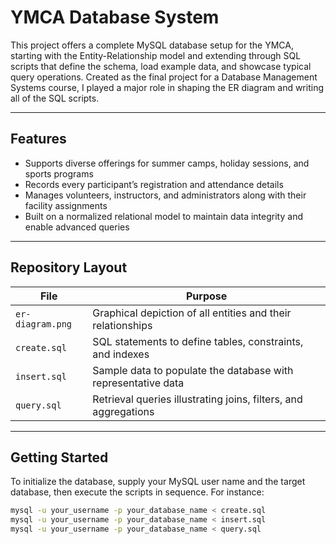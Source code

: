 # YMCA Database System

This project offers a complete MySQL database setup for the YMCA, starting with the Entity-Relationship model and extending through SQL scripts that define the schema, load example data, and showcase typical query operations. Created as the final project for a Database Management Systems course, I played a major role in shaping the ER diagram and writing all of the SQL scripts.

---

## Features

- Supports diverse offerings for summer camps, holiday sessions, and sports programs  
- Records every participant’s registration and attendance details   
- Manages volunteers, instructors, and administrators along with their facility assignments  
- Built on a normalized relational model to maintain data integrity and enable advanced queries  

---

## Repository Layout

| File             | Purpose                                                        |
|------------------|----------------------------------------------------------------|
| `er-diagram.png` | Graphical depiction of all entities and their relationships    |
| `create.sql`     | SQL statements to define tables, constraints, and indexes      |
| `insert.sql`     | Sample data to populate the database with representative data |
| `query.sql`      | Retrieval queries illustrating joins, filters, and aggregations |

---

## Getting Started

To initialize the database, supply your MySQL user name and the target database, then execute the scripts in sequence. For instance:

```bash
mysql -u your_username -p your_database_name < create.sql
mysql -u your_username -p your_database_name < insert.sql
mysql -u your_username -p your_database_name < query.sql
